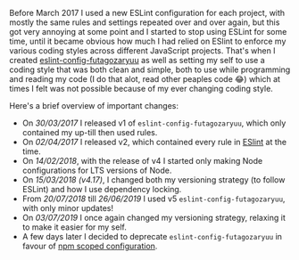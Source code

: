 Before March 2017 I used a new ESLint configuration for each project, with mostly the same rules and settings repeated over and over again, but this got very annoying at some point and I started to stop using ESLint for some time, until it became obvious how much I had relied on ESlint to enforce my various coding styles across different JavaScript projects. That's when I created [eslint-config-futagozaryuu](https://www.npmjs.com/package/eslint-config-futagozaryuu) as well as setting my self to use a coding style that was both clean and simple, both to use while programming and reading my code (I do that alot, read other peaples code 😂) which at times I felt was not possible because of my ever changing coding style.

Here's a brief overview of important changes:

- On _30/03/2017_ I released v1 of `eslint-config-futagozaryuu`, which only contained my up-till then used rules.
- On _02/04/2017_ I released v2, which contained every rule in [ESlint](http://eslint.org/docs/rules/) at the time.
- On _14/02/2018_, with the release of v4 I started only making Node configurations for LTS versions of Node.
- On _15/03/2018 (v4.17)_, I changed both my versioning strategy (to follow ESLint) and how I use dependency locking.
- From _20/07/2018_ till _26/06/2019_ I used v5 `eslint-config-futagozaryuu`, with only minor updates!
- On _03/07/2019_ I once again changed my versioning strategy, relaxing it to make it easier for my self.
- A few days later I decided to deprecate `eslint-config-futagozaryuu` in favour of [npm scoped configuration](https://eslint.org/docs/developer-guide/shareable-configs#npm-scoped-modules).
